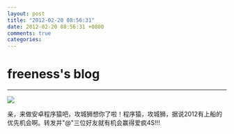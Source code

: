 ```yaml
---
layout: post
title: "2012-02-20 08:56:31"
date: 2012-02-20 08:56:31 +0800
comments: true
categories: 
---
```


# freeness's blog

----------

![](http://okqmqrbgo.bkt.clouddn.com/201202200856311.jpg)

>
亲，来做安卓程序猿吧，攻城狮想你了啦！程序猿，攻城狮，据说2012有上船的优先机会啊。转发并"@"三位好友就有机会赢得爱疯4S!!!